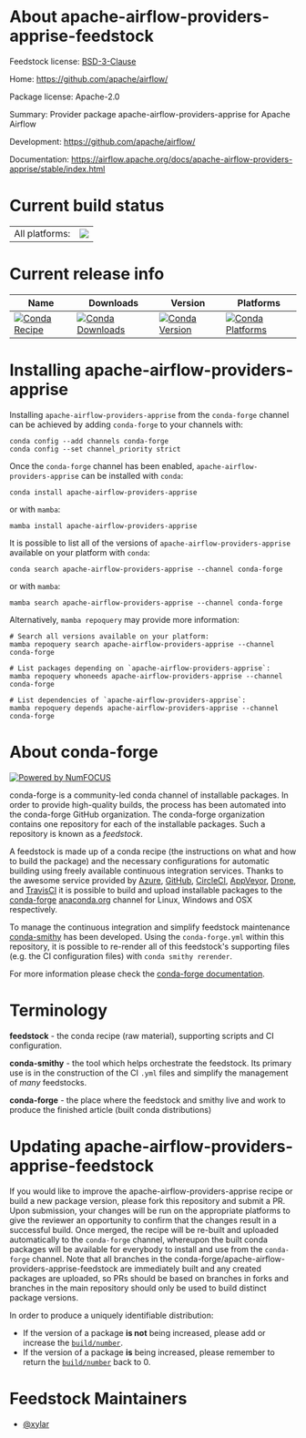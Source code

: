 About apache-airflow-providers-apprise-feedstock
================================================

Feedstock license: [BSD-3-Clause](https://github.com/conda-forge/apache-airflow-providers-apprise-feedstock/blob/main/LICENSE.txt)

Home: https://github.com/apache/airflow/

Package license: Apache-2.0

Summary: Provider package apache-airflow-providers-apprise for Apache Airflow

Development: https://github.com/apache/airflow/

Documentation: https://airflow.apache.org/docs/apache-airflow-providers-apprise/stable/index.html

Current build status
====================


<table><tr><td>All platforms:</td>
    <td>
      <a href="https://dev.azure.com/conda-forge/feedstock-builds/_build/latest?definitionId=20142&branchName=main">
        <img src="https://dev.azure.com/conda-forge/feedstock-builds/_apis/build/status/apache-airflow-providers-apprise-feedstock?branchName=main">
      </a>
    </td>
  </tr>
</table>

Current release info
====================

| Name | Downloads | Version | Platforms |
| --- | --- | --- | --- |
| [![Conda Recipe](https://img.shields.io/badge/recipe-apache--airflow--providers--apprise-green.svg)](https://anaconda.org/conda-forge/apache-airflow-providers-apprise) | [![Conda Downloads](https://img.shields.io/conda/dn/conda-forge/apache-airflow-providers-apprise.svg)](https://anaconda.org/conda-forge/apache-airflow-providers-apprise) | [![Conda Version](https://img.shields.io/conda/vn/conda-forge/apache-airflow-providers-apprise.svg)](https://anaconda.org/conda-forge/apache-airflow-providers-apprise) | [![Conda Platforms](https://img.shields.io/conda/pn/conda-forge/apache-airflow-providers-apprise.svg)](https://anaconda.org/conda-forge/apache-airflow-providers-apprise) |

Installing apache-airflow-providers-apprise
===========================================

Installing `apache-airflow-providers-apprise` from the `conda-forge` channel can be achieved by adding `conda-forge` to your channels with:

```
conda config --add channels conda-forge
conda config --set channel_priority strict
```

Once the `conda-forge` channel has been enabled, `apache-airflow-providers-apprise` can be installed with `conda`:

```
conda install apache-airflow-providers-apprise
```

or with `mamba`:

```
mamba install apache-airflow-providers-apprise
```

It is possible to list all of the versions of `apache-airflow-providers-apprise` available on your platform with `conda`:

```
conda search apache-airflow-providers-apprise --channel conda-forge
```

or with `mamba`:

```
mamba search apache-airflow-providers-apprise --channel conda-forge
```

Alternatively, `mamba repoquery` may provide more information:

```
# Search all versions available on your platform:
mamba repoquery search apache-airflow-providers-apprise --channel conda-forge

# List packages depending on `apache-airflow-providers-apprise`:
mamba repoquery whoneeds apache-airflow-providers-apprise --channel conda-forge

# List dependencies of `apache-airflow-providers-apprise`:
mamba repoquery depends apache-airflow-providers-apprise --channel conda-forge
```


About conda-forge
=================

[![Powered by
NumFOCUS](https://img.shields.io/badge/powered%20by-NumFOCUS-orange.svg?style=flat&colorA=E1523D&colorB=007D8A)](https://numfocus.org)

conda-forge is a community-led conda channel of installable packages.
In order to provide high-quality builds, the process has been automated into the
conda-forge GitHub organization. The conda-forge organization contains one repository
for each of the installable packages. Such a repository is known as a *feedstock*.

A feedstock is made up of a conda recipe (the instructions on what and how to build
the package) and the necessary configurations for automatic building using freely
available continuous integration services. Thanks to the awesome service provided by
[Azure](https://azure.microsoft.com/en-us/services/devops/), [GitHub](https://github.com/),
[CircleCI](https://circleci.com/), [AppVeyor](https://www.appveyor.com/),
[Drone](https://cloud.drone.io/welcome), and [TravisCI](https://travis-ci.com/)
it is possible to build and upload installable packages to the
[conda-forge](https://anaconda.org/conda-forge) [anaconda.org](https://anaconda.org/)
channel for Linux, Windows and OSX respectively.

To manage the continuous integration and simplify feedstock maintenance
[conda-smithy](https://github.com/conda-forge/conda-smithy) has been developed.
Using the ``conda-forge.yml`` within this repository, it is possible to re-render all of
this feedstock's supporting files (e.g. the CI configuration files) with ``conda smithy rerender``.

For more information please check the [conda-forge documentation](https://conda-forge.org/docs/).

Terminology
===========

**feedstock** - the conda recipe (raw material), supporting scripts and CI configuration.

**conda-smithy** - the tool which helps orchestrate the feedstock.
                   Its primary use is in the construction of the CI ``.yml`` files
                   and simplify the management of *many* feedstocks.

**conda-forge** - the place where the feedstock and smithy live and work to
                  produce the finished article (built conda distributions)


Updating apache-airflow-providers-apprise-feedstock
===================================================

If you would like to improve the apache-airflow-providers-apprise recipe or build a new
package version, please fork this repository and submit a PR. Upon submission,
your changes will be run on the appropriate platforms to give the reviewer an
opportunity to confirm that the changes result in a successful build. Once
merged, the recipe will be re-built and uploaded automatically to the
`conda-forge` channel, whereupon the built conda packages will be available for
everybody to install and use from the `conda-forge` channel.
Note that all branches in the conda-forge/apache-airflow-providers-apprise-feedstock are
immediately built and any created packages are uploaded, so PRs should be based
on branches in forks and branches in the main repository should only be used to
build distinct package versions.

In order to produce a uniquely identifiable distribution:
 * If the version of a package **is not** being increased, please add or increase
   the [``build/number``](https://docs.conda.io/projects/conda-build/en/latest/resources/define-metadata.html#build-number-and-string).
 * If the version of a package **is** being increased, please remember to return
   the [``build/number``](https://docs.conda.io/projects/conda-build/en/latest/resources/define-metadata.html#build-number-and-string)
   back to 0.

Feedstock Maintainers
=====================

* [@xylar](https://github.com/xylar/)

